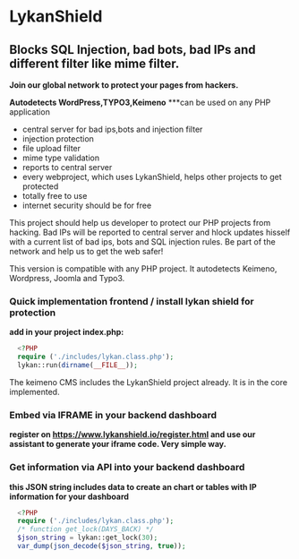 # LykanShield
## Blocks SQL Injection, bad bots, bad IPs and different filter like mime filter.

**Join our global network to protect your pages from hackers.** 

**Autodetects WordPress,TYPO3,Keimeno**
***can be used on any PHP application

- central server for bad ips,bots and injection filter
- injection protection
- file upload filter
- mime type validation
- reports to central server
- every webproject, which uses LykanShield, helps other projects to get protected
- totally free to use
- internet security should be for free

This project should help us developer to protect our PHP projects from hacking. Bad IPs will be reported to central server 
and hlock updates hisself with a current list of bad ips, bots and SQL injection rules.
Be part of the network and help us to get the web safer!
 
This version is compatible with any PHP project. It autodetects Keimeno, Wordpress, Joomla and Typo3.
 
### Quick implementation frontend / install lykan shield for protection
**add in your project index.php:**

```php
  <?PHP
  require ('./includes/lykan.class.php');
  lykan::run(dirname(__FILE__));
```
 
The keimeno CMS includes the LykanShield project already. It is in the core implemented.

### Embed via IFRAME in your backend dashboard
**register on https://www.lykanshield.io/register.html and use our assistant to generate your iframe code. Very simple way.**

### Get information via API into your backend dashboard
**this JSON string includes data to create an chart or tables with IP information for your dashboard**
```php
  <?PHP
  require ('./includes/lykan.class.php');
  /* function get_lock(DAYS_BACK) */
  $json_string = lykan::get_lock(30);
  var_dump(json_decode($json_string, true));
```
